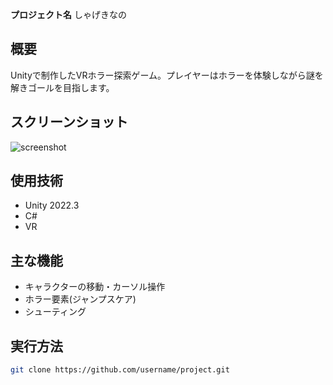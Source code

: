 **プロジェクト名**
しゃげきなの

## 概要
Unityで制作したVRホラー探索ゲーム。プレイヤーはホラーを体験しながら謎を解きゴールを目指します。

## スクリーンショット
![screenshot](./images/sample.png)

## 使用技術
- Unity 2022.3
- C#
- VR

## 主な機能
- キャラクターの移動・カーソル操作
- ホラー要素(ジャンプスケア)
- シューティング

## 実行方法
```bash
git clone https://github.com/username/project.git
